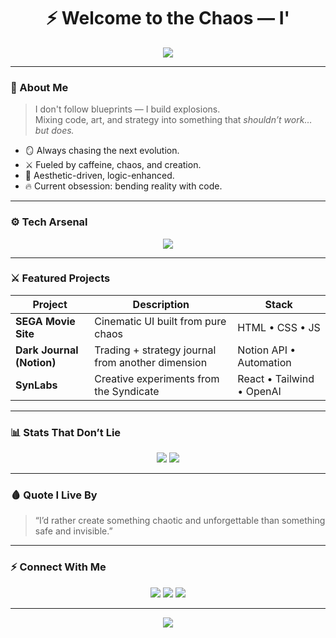 <!-- README.md -->
<h1 align="center">⚡ Welcome to the Chaos — I'</h1>

<p align="center">
  <img src="https://readme-typing-svg.herokuapp.com?font=Fira+Code&pause=1000&color=FF0055&center=true&vCenter=true&width=500&lines=Badass+Creative+%7C+Code+Alchemist;Turning+Ideas+into+Digital+Chaos;Breaking+Rules+%26+Building+New+Worlds">
</p>

---

### 🧠 About Me  
> I don't follow blueprints — I build explosions.  
> Mixing code, art, and strategy into something that *shouldn’t work… but does.*  

- 🪞 Always chasing the next evolution.  
- ⚔️ Fueled by caffeine, chaos, and creation.  
- 🎨 Aesthetic-driven, logic-enhanced.  
- 🔥 Current obsession: bending reality with code.  

---

### ⚙️ Tech Arsenal
<p align="center">
  <img src="https://skillicons.dev/icons?i=html,css,js,python,nodejs,react,git,figma,linux" />
</p>

---

### ⚔️ Featured Projects
| Project | Description | Stack |
|----------|--------------|-------|
| **SEGA Movie Site** | Cinematic UI built from pure chaos | HTML • CSS • JS |
| **Dark Journal (Notion)** | Trading + strategy journal from another dimension | Notion API • Automation |
| **SynLabs** | Creative experiments from the Syndicate | React • Tailwind • OpenAI |

---

### 📊 Stats That Don’t Lie
<p align="center">
  <img src="https://github-readme-stats.vercel.app/api?username=Opiumdragon&show_icons=true&theme=radical" />
  <img src="https://github-readme-streak-stats.herokuapp.com/?user=Opiumdragon&theme=radical" />
</p>

---

### 🩸 Quote I Live By
> “I’d rather create something chaotic and unforgettable than something safe and invisible.”

---

### ⚡ Connect With Me  
<p align="center">
  <a href="https://discord.gg/YOUR_LINK"><img src="https://img.shields.io/badge/Discord-%235865F2.svg?style=for-the-badge&logo=discord&logoColor=white"/></a>
  <a href="https://twitter.com/YOUR_HANDLE"><img src="https://img.shields.io/badge/Twitter-%231DA1F2.svg?style=for-the-badge&logo=twitter&logoColor=white"/></a>
  <a href="mailto:YOUR_EMAIL@gmail.com"><img src="https://img.shields.io/badge/Email-D14836?style=for-the-badge&logo=gmail&logoColor=white"/></a>
</p>

---

<p align="center">
  <img src="https://capsule-render.vercel.app/api?type=waving&color=0:ff0055,100:ffcc00&height=120&section=footer"/>
</p>

